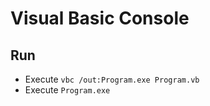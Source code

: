 # Visual Basic Console

## Run

* Execute ``vbc /out:Program.exe Program.vb``
* Execute ``Program.exe``